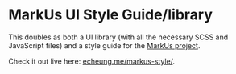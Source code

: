 MarkUs UI Style Guide/library
============

This doubles as both a UI library (with all the necessary SCSS and JavaScript files) and a style guide for the [MarkUs project](https://github.com/MarkUsProject/Markus).

Check it out live here: [echeung.me/markus-style/](echeung.me/markus-style/).
